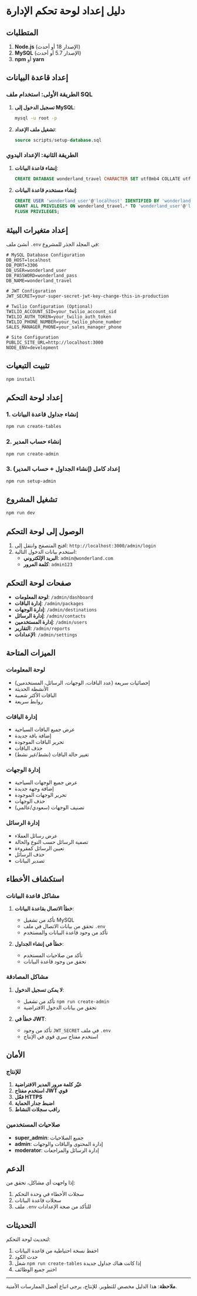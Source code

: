 # دليل إعداد لوحة تحكم الإدارة

## المتطلبات

1. **Node.js** (الإصدار 18 أو أحدث)
2. **MySQL** (الإصدار 5.7 أو أحدث)
3. **npm** أو **yarn**

## إعداد قاعدة البيانات

### الطريقة الأولى: استخدام ملف SQL

1. **تسجيل الدخول إلى MySQL**:
   ```bash
   mysql -u root -p
   ```

2. **تشغيل ملف الإعداد**:
   ```sql
   source scripts/setup-database.sql
   ```

### الطريقة الثانية: الإعداد اليدوي

1. **إنشاء قاعدة البيانات**:
   ```sql
   CREATE DATABASE wonderland_travel CHARACTER SET utf8mb4 COLLATE utf8mb4_unicode_ci;
   ```

2. **إنشاء مستخدم قاعدة البيانات**:
   ```sql
   CREATE USER 'wonderland_user'@'localhost' IDENTIFIED BY 'wonderland_pass';
   GRANT ALL PRIVILEGES ON wonderland_travel.* TO 'wonderland_user'@'localhost';
   FLUSH PRIVILEGES;
   ```

## إعداد متغيرات البيئة

أنشئ ملف `.env` في المجلد الجذر للمشروع:

```env
# MySQL Database Configuration
DB_HOST=localhost
DB_PORT=3306
DB_USER=wonderland_user
DB_PASSWORD=wonderland_pass
DB_NAME=wonderland_travel

# JWT Configuration
JWT_SECRET=your-super-secret-jwt-key-change-this-in-production

# Twilio Configuration (Optional)
TWILIO_ACCOUNT_SID=your_twilio_account_sid
TWILIO_AUTH_TOKEN=your_twilio_auth_token
TWILIO_PHONE_NUMBER=your_twilio_phone_number
SALES_MANAGER_PHONE=your_sales_manager_phone

# Site Configuration
PUBLIC_SITE_URL=http://localhost:3000
NODE_ENV=development
```

## تثبيت التبعيات

```bash
npm install
```

## إعداد لوحة التحكم

### 1. إنشاء جداول قاعدة البيانات

```bash
npm run create-tables
```

### 2. إنشاء حساب المدير

```bash
npm run create-admin
```

### 3. إعداد كامل (إنشاء الجداول + حساب المدير)

```bash
npm run setup-admin
```

## تشغيل المشروع

```bash
npm run dev
```

## الوصول إلى لوحة التحكم

1. افتح المتصفح وانتقل إلى: `http://localhost:3000/admin/login`
2. استخدم بيانات الدخول التالية:
   - **البريد الإلكتروني**: `admin@wonderland.com`
   - **كلمة المرور**: `admin123`

## صفحات لوحة التحكم

- **لوحة المعلومات**: `/admin/dashboard`
- **إدارة الباقات**: `/admin/packages`
- **إدارة الوجهات**: `/admin/destinations`
- **إدارة الرسائل**: `/admin/contacts`
- **إدارة المستخدمين**: `/admin/users`
- **التقارير**: `/admin/reports`
- **الإعدادات**: `/admin/settings`

## الميزات المتاحة

### لوحة المعلومات
- إحصائيات سريعة (عدد الباقات، الوجهات، الرسائل، المستخدمين)
- الأنشطة الحديثة
- الباقات الأكثر شعبية
- روابط سريعة

### إدارة الباقات
- عرض جميع الباقات السياحية
- إضافة باقة جديدة
- تحرير الباقات الموجودة
- حذف الباقات
- تغيير حالة الباقات (نشط/غير نشط)

### إدارة الوجهات
- عرض جميع الوجهات السياحية
- إضافة وجهة جديدة
- تحرير الوجهات الموجودة
- حذف الوجهات
- تصنيف الوجهات (سعودي/عالمي)

### إدارة الرسائل
- عرض رسائل العملاء
- تصفية الرسائل حسب النوع والحالة
- تعيين الرسائل كمقروءة
- حذف الرسائل
- تصدير البيانات

## استكشاف الأخطاء

### مشاكل قاعدة البيانات

1. **خطأ الاتصال بقاعدة البيانات**:
   - تأكد من تشغيل MySQL
   - تحقق من بيانات الاتصال في ملف `.env`
   - تأكد من وجود قاعدة البيانات والمستخدم

2. **خطأ في إنشاء الجداول**:
   - تأكد من صلاحيات المستخدم
   - تحقق من وجود قاعدة البيانات

### مشاكل المصادقة

1. **لا يمكن تسجيل الدخول**:
   - تأكد من تشغيل `npm run create-admin`
   - تحقق من بيانات الدخول الافتراضية

2. **خطأ في JWT**:
   - تأكد من وجود `JWT_SECRET` في ملف `.env`
   - استخدم مفتاح سري قوي في الإنتاج

## الأمان

### للإنتاج

1. **غيّر كلمة مرور المدير الافتراضية**
2. **استخدم مفتاح JWT قوي**
3. **فعّل HTTPS**
4. **اضبط جدار الحماية**
5. **راقب سجلات النشاط**

### صلاحيات المستخدمين

- **super_admin**: جميع الصلاحيات
- **admin**: إدارة المحتوى والباقات والوجهات
- **moderator**: إدارة الرسائل والمراجعات

## الدعم

إذا واجهت أي مشاكل، تحقق من:

1. سجلات الأخطاء في وحدة التحكم
2. سجلات قاعدة البيانات
3. ملف `.env` للتأكد من صحة الإعدادات

## التحديثات

لتحديث لوحة التحكم:

1. احفظ نسخة احتياطية من قاعدة البيانات
2. حدث الكود
3. شغل `npm run create-tables` إذا كانت هناك جداول جديدة
4. اختبر جميع الوظائف

---

**ملاحظة**: هذا الدليل مخصص للتطوير. للإنتاج، يرجى اتباع أفضل الممارسات الأمنية.
